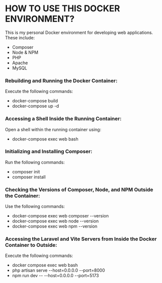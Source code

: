 # HOW TO USE THIS DOCKER ENVIRONMENT?

This is my personal Docker environment for developing web applications. These include:

- Composer
- Node & NPM
- PHP
- Apache
- MySQL

### Rebuilding and Running the Docker Container:
Execute the following commands:
- docker-compose build
- docker-compose up -d

### Accessing a Shell Inside the Running Container:
Open a shell within the running container using:
- docker-compose exec web bash

### Initializing and Installing Composer:
Run the following commands:
- composer init
- composer install

### Checking the Versions of Composer, Node, and NPM Outside the Container:
Use the following commands:
- docker-compose exec web composer --version
- docker-compose exec web node --version
- docker-compose exec web npm --version

### Accessing the Laravel and Vite Servers from Inside the Docker Container to Outside:
Execute the following commands:
- docker compose exec web bash
- php artisan serve --host=0.0.0.0 --port=8000
- npm run dev -- --host=0.0.0.0 --port=5173